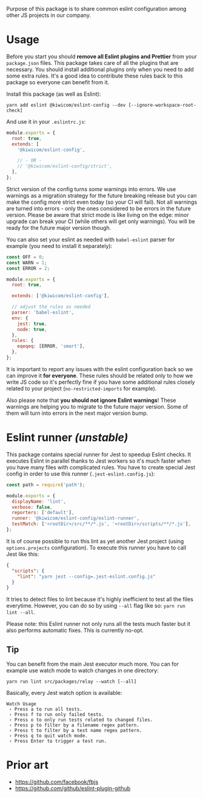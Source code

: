 Purpose of this package is to share common eslint configuration among other JS projects in our company.

<!-- AUTOMATOR:HIRING_BANNER --><!-- /AUTOMATOR:HIRING_BANNER -->

# Usage

Before you start you should **remove all Eslint plugins and Prettier** from your `package.json` files. This package takes care of all the plugins that are necessary. You should install additional plugins only when you need to add some extra rules. It's a good idea to contribute these rules back to this package so everyone can benefit from it.

Install this package (as well as Eslint):

```
yarn add eslint @kiwicom/eslint-config --dev [--ignore-workspace-root-check]
```

And use it in your `.eslintrc.js`:

```js
module.exports = {
  root: true,
  extends: [
    '@kiwicom/eslint-config',

    // - OR -
    // '@kiwicom/eslint-config/strict',
  ],
};
```

Strict version of the config turns _some_ warnings into errors. We use warnings as a migration strategy for the future breaking release but you can make the config more strict even today (so your CI will fail). Not all warnings are turned into errors - only the ones considered to be errors in the future version. Please be aware that strict mode is like living on the edge: minor upgrade can break your CI (while others will get only warnings). You will be ready for the future major version though.

You can also set your eslint as needed with `babel-eslint` parser for example (you need to install it separately):

```js
const OFF = 0;
const WARN = 1;
const ERROR = 2;

module.exports = {
  root: true,

  extends: ['@kiwicom/eslint-config'],

  // adjust the rules as needed
  parser: 'babel-eslint',
  env: {
    jest: true,
    node: true,
  },
  rules: {
    eqeqeq: [ERROR, 'smart'],
  },
};
```

It is important to report any issues with the eslint configuration back so we can improve it **for everyone**. These rules should be related only to how we write JS code so it's perfectly fine if you have some additional rules closely related to your project (`no-restricted-imports` for example).

Also please note that **you should not ignore Eslint warnings**! These warnings are helping you to migrate to the future major version. Some of them will turn into errors in the next major version bump.

# Eslint runner _(unstable)_

This package contains special runner for Jest to speedup Eslint checks. It executes Eslint in parallel thanks to Jest workers so it's much faster when you have many files with complicated rules. You have to create special Jest config in order to use this runner (`.jest-eslint.config.js`):

```js
const path = require('path');

module.exports = {
  displayName: 'lint',
  verbose: false,
  reporters: ['default'],
  runner: '@kiwicom/eslint-config/eslint-runner',
  testMatch: ['<rootDir>/src/**/*.js', '<rootDir>/scripts/**/*.js'],
};
```

It is of course possible to run this lint as yet another Jest project (using `options.projects` configuration). To execute this runner you have to call Jest like this:

```json
{
  "scripts": {
    "lint": "yarn jest --config=.jest-eslint.config.js"
  }
}
```

It tries to detect files to lint because it's highly inefficient to test all the files everytime. However, you can do so by using `--all` flag like so: `yarn run lint --all`.

Please note: this Eslint runner not only runs all the tests much faster but it also performs automatic fixes. This is currently no-opt.

## Tip

You can benefit from the main Jest executor much more. You can for example use watch mode to watch changes in one directory:

```text
yarn run lint src/packages/relay --watch [--all]
```

Basically, every Jest watch option is available:

```text
Watch Usage
 › Press a to run all tests.
 › Press f to run only failed tests.
 › Press o to only run tests related to changed files.
 › Press p to filter by a filename regex pattern.
 › Press t to filter by a test name regex pattern.
 › Press q to quit watch mode.
 › Press Enter to trigger a test run.
```

# Prior art

- https://github.com/facebook/fbjs
- https://github.com/github/eslint-plugin-github
